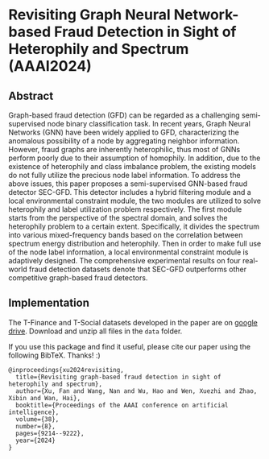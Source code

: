 # Revisiting Graph Neural Network-based Fraud Detection in Sight of Heterophily and Spectrum (AAAI2024)

## Abstract
Graph-based fraud detection (GFD) can be regarded as a challenging semi-supervised node binary classification task. In recent years, Graph Neural Networks (GNN) have been widely applied to GFD, characterizing the anomalous possibility of a node by aggregating neighbor information. However, fraud graphs are inherently heterophilic, thus most of GNNs perform poorly due to their assumption of homophily. In addition, due to the existence of heterophily and class imbalance problem, the existing models do not fully utilize the precious node label information. To address the above issues, this paper proposes a semi-supervised GNN-based fraud detector SEC-GFD. This detector includes a hybrid filtering module and a local environmental constraint module, the two modules are utilized to solve heterophily and label utilization problem respectively. The first module starts from the perspective of the spectral domain, and solves the heterophily problem to a certain extent. Specifically, it divides the spectrum into various mixed-frequency bands based on the correlation between spectrum energy distribution and heterophily. Then in order to make full use of the node label information, a local environmental constraint module is adaptively designed. The comprehensive experimental results on four real-world fraud detection datasets denote that SEC-GFD outperforms other competitive graph-based fraud detectors.


## Implementation
The T-Finance and T-Social datasets developed in the paper are on [google drive](https://drive.google.com/drive/folders/1PpNwvZx_YRSCDiHaBUmRIS3x1rZR7fMr?usp=sharing). Download and unzip all files in the `data` folder.


If you use this package and find it useful, please cite our paper using the following BibTeX. Thanks! :)

```
@inproceedings{xu2024revisiting,
  title={Revisiting graph-based fraud detection in sight of heterophily and spectrum},
  author={Xu, Fan and Wang, Nan and Wu, Hao and Wen, Xuezhi and Zhao, Xibin and Wan, Hai},
  booktitle={Proceedings of the AAAI conference on artificial intelligence},
  volume={38},
  number={8},
  pages={9214--9222},
  year={2024}
}
```
